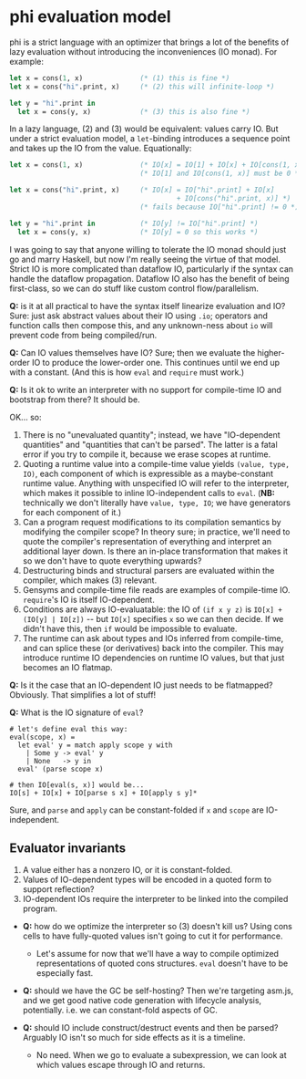 # phi evaluation model
phi is a strict language with an optimizer that brings a lot of the benefits of
lazy evaluation without introducing the inconveniences (IO monad). For example:

```ocaml
let x = cons(1, x)              (* (1) this is fine *)
let x = cons("hi".print, x)     (* (2) this will infinite-loop *)

let y = "hi".print in
  let x = cons(y, x)            (* (3) this is also fine *)
```

In a lazy language, (2) and (3) would be equivalent: values carry IO. But under
a strict evaluation model, a `let`-binding introduces a sequence point and takes
up the IO from the value. Equationally:

```ocaml
let x = cons(1, x)              (* IO[x] = IO[1] + IO[x] + IO[cons(1, x)] *)
                                (* IO[1] and IO[cons(1, x)] must be 0 *)

let x = cons("hi".print, x)     (* IO[x] = IO["hi".print] + IO[x]
                                         + IO[cons("hi".print, x)] *)
                                (* fails because IO["hi".print] != 0 *)

let y = "hi".print in           (* IO[y] != IO["hi".print] *)
  let x = cons(y, x)            (* IO[y] = 0 so this works *)
```

I was going to say that anyone willing to tolerate the IO monad should just go
and marry Haskell, but now I'm really seeing the virtue of that model. Strict IO
is more complicated than dataflow IO, particularly if the syntax can handle the
dataflow propagation. Dataflow IO also has the benefit of being first-class, so
we can do stuff like custom control flow/parallelism.

**Q:** is it at all practical to have the syntax itself linearize evaluation and
IO? Sure: just ask abstract values about their IO using `.io`; operators and
function calls then compose this, and any unknown-ness about `io` will prevent
code from being compiled/run.

**Q:** Can IO values themselves have IO? Sure; then we evaluate the higher-order
IO to produce the lower-order one. This continues until we end up with a
constant. (And this is how `eval` and `require` must work.)

**Q:** Is it ok to write an interpreter with no support for compile-time IO and
bootstrap from there? It should be.

OK... so:

1. There is no "unevaluated quantity"; instead, we have "IO-dependent
   quantities" and "quantities that can't be parsed". The latter is a fatal
   error if you try to compile it, because we erase scopes at runtime.
2. Quoting a runtime value into a compile-time value yields `(value, type, IO)`,
   each component of which is expressible as a maybe-constant runtime value.
   Anything with unspecified IO will refer to the interpreter, which makes it
   possible to inline IO-independent calls to `eval`. (**NB:** technically we
   don't literally have `value, type, IO`; we have generators for each component
   of it.)
3. Can a program request modifications to its compilation semantics by modifying
   the compiler scope? In theory sure; in practice, we'll need to quote the
   compiler's representation of everything and interpret an additional layer
   down. Is there an in-place transformation that makes it so we don't have to
   quote everything upwards?
4. Destructuring binds and structural parsers are evaluated within the compiler,
   which makes (3) relevant.
5. Gensyms and compile-time file reads are examples of compile-time IO.
   `require`'s IO is itself IO-dependent.
6. Conditions are always IO-evaluatable: the IO of `(if x y z)` is
   `IO[x] + (IO[y] | IO[z])` -- but `IO[x]` specifies `x` so we can then decide.
   If we didn't have this, then `if` would be impossible to evaluate.
7. The runtime can ask about types and IOs inferred from compile-time, and can
   splice these (or derivatives) back into the compiler. This may introduce
   runtime IO dependencies on runtime IO values, but that just becomes an IO
   flatmap.

**Q:** Is it the case that an IO-dependent IO just needs to be flatmapped?
Obviously. That simplifies a lot of stuff!

**Q:** What is the IO signature of `eval`?

```
# let's define eval this way:
eval(scope, x) =
  let eval' y = match apply scope y with
    | Some y -> eval' y
    | None   -> y in
  eval' (parse scope x)

# then IO[eval(s, x)] would be...
IO[s] + IO[x] + IO[parse s x] + IO[apply s y]*
```

Sure, and `parse` and `apply` can be constant-folded if `x` and `scope` are
IO-independent.

## Evaluator invariants
1. A value either has a nonzero IO, or it is constant-folded.
2. Values of IO-dependent types will be encoded in a quoted form to support
   reflection?
3. IO-dependent IOs require the interpreter to be linked into the compiled
   program.

- **Q:** how do we optimize the interpreter so (3) doesn't kill us? Using cons
  cells to have fully-quoted values isn't going to cut it for performance.
  - Let's assume for now that we'll have a way to compile optimized
    representations of quoted cons structures. `eval` doesn't have to be
    especially fast.

- **Q:** should we have the GC be self-hosting? Then we're targeting asm.js, and
  we get good native code generation with lifecycle analysis, potentially. i.e. we
  can constant-fold aspects of GC.

- **Q:** should IO include construct/destruct events and then be parsed?
  Arguably IO isn't so much for side effects as it is a timeline.
  - No need. When we go to evaluate a subexpression, we can look at which values
    escape through IO and returns.
